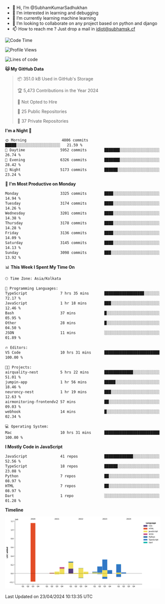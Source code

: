 - 👋 Hi, I’m @SubhamKumarSadhukhan
- 👀 I’m interested in learning and debugging
- 🌱 I’m currently learning machine learning
- 💞️ I’m looking to collaborate on any project based on python and django
- 📫 How to reach me ?
      Just drop a mail in idiot@subhamsk.cf

<!---
SubhamKumarSadhukhan/SubhamKumarSadhukhan is a ✨ special ✨ repository because its `README.md` (this file) appears on your GitHub profile.
You can click the Preview link to take a look at your changes.
--->


<!--START_SECTION:waka-->
![Code Time](http://img.shields.io/badge/Code%20Time-2%2C132%20hrs%2031%20mins-blue)

![Profile Views](http://img.shields.io/badge/Profile%20Views-0-blue)

![Lines of code](https://img.shields.io/badge/From%20Hello%20World%20I%27ve%20Written-2.6%20million%20lines%20of%20code-blue)

**🐱 My GitHub Data** 

> 📦 351.0 kB Used in GitHub's Storage 
 > 
> 🏆 5,473 Contributions in the Year 2024
 > 
> 🚫 Not Opted to Hire
 > 
> 📜 25 Public Repositories 
 > 
> 🔑 37 Private Repositories 
 > 
**I'm a Night 🦉** 

```text
🌞 Morning                4806 commits        █████░░░░░░░░░░░░░░░░░░░░   21.59 % 
🌆 Daytime                5952 commits        ███████░░░░░░░░░░░░░░░░░░   26.74 % 
🌃 Evening                6326 commits        ███████░░░░░░░░░░░░░░░░░░   28.42 % 
🌙 Night                  5173 commits        ██████░░░░░░░░░░░░░░░░░░░   23.24 % 
```
📅 **I'm Most Productive on Monday** 

```text
Monday                   3325 commits        ████░░░░░░░░░░░░░░░░░░░░░   14.94 % 
Tuesday                  3174 commits        ████░░░░░░░░░░░░░░░░░░░░░   14.26 % 
Wednesday                3201 commits        ████░░░░░░░░░░░░░░░░░░░░░   14.38 % 
Thursday                 3178 commits        ████░░░░░░░░░░░░░░░░░░░░░   14.28 % 
Friday                   3136 commits        ████░░░░░░░░░░░░░░░░░░░░░   14.09 % 
Saturday                 3145 commits        ████░░░░░░░░░░░░░░░░░░░░░   14.13 % 
Sunday                   3098 commits        ███░░░░░░░░░░░░░░░░░░░░░░   13.92 % 
```


📊 **This Week I Spent My Time On** 

```text
🕑︎ Time Zone: Asia/Kolkata

💬 Programming Languages: 
TypeScript               7 hrs 35 mins       ██████████████████░░░░░░░   72.17 % 
JavaScript               1 hr 18 mins        ███░░░░░░░░░░░░░░░░░░░░░░   12.46 % 
Bash                     37 mins             █░░░░░░░░░░░░░░░░░░░░░░░░   05.95 % 
Other                    28 mins             █░░░░░░░░░░░░░░░░░░░░░░░░   04.50 % 
JSON                     11 mins             ░░░░░░░░░░░░░░░░░░░░░░░░░   01.89 % 

🔥 Editors: 
VS Code                  10 hrs 31 mins      █████████████████████████   100.00 % 

🐱‍💻 Projects: 
airquality-nest          5 hrs 22 mins       █████████████░░░░░░░░░░░░   51.01 % 
jumpin-app               1 hr 56 mins        █████░░░░░░░░░░░░░░░░░░░░   18.46 % 
neuroncy-nest            1 hr 19 mins        ███░░░░░░░░░░░░░░░░░░░░░░   12.63 % 
airmonitoring-frontendv2 57 mins             ██░░░░░░░░░░░░░░░░░░░░░░░   09.03 % 
webhook                  14 mins             █░░░░░░░░░░░░░░░░░░░░░░░░   02.34 % 

💻 Operating System: 
Mac                      10 hrs 31 mins      █████████████████████████   100.00 % 
```

**I Mostly Code in JavaScript** 

```text
JavaScript               41 repos            █████████████░░░░░░░░░░░░   52.56 % 
TypeScript               18 repos            ██████░░░░░░░░░░░░░░░░░░░   23.08 % 
Python                   7 repos             ██░░░░░░░░░░░░░░░░░░░░░░░   08.97 % 
HTML                     7 repos             ██░░░░░░░░░░░░░░░░░░░░░░░   08.97 % 
Dart                     1 repo              ░░░░░░░░░░░░░░░░░░░░░░░░░   01.28 % 
```



**Timeline**

![Lines of Code chart](https://raw.githubusercontent.com/SubhamKumarSadhukhan/SubhamKumarSadhukhan/main/assets/bar_graph.png)


 Last Updated on 23/04/2024 10:13:35 UTC
<!--END_SECTION:waka-->
